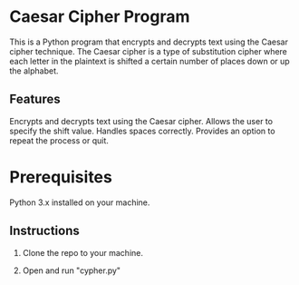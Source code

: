 # Caesar Cipher Program

This is a Python program that encrypts and decrypts text using the Caesar cipher technique. The Caesar cipher is a type of substitution cipher where each letter in the plaintext is shifted a certain number of places down or up the alphabet.

## Features
Encrypts and decrypts text using the Caesar cipher.
Allows the user to specify the shift value.
Handles spaces correctly.
Provides an option to repeat the process or quit.

# Prerequisites
Python 3.x installed on your machine.

## Instructions

1. Clone the repo to your machine.

3. Open and run "cypher.py"
